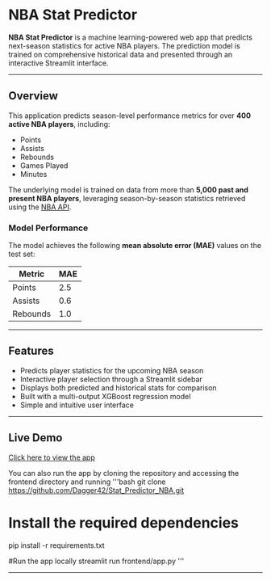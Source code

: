 # NBA Stat Predictor

**NBA Stat Predictor** is a machine learning-powered web app that predicts next-season statistics for active NBA players. The prediction model is trained on comprehensive historical data and presented through an interactive Streamlit interface.

---

## Overview

This application predicts season-level performance metrics for over **400 active NBA players**, including:

- Points  
- Assists  
- Rebounds  
- Games Played  
- Minutes  

The underlying model is trained on data from more than **5,000 past and present NBA players**, leveraging season-by-season statistics retrieved using the [NBA API](https://github.com/swar/nba_api).

### Model Performance

The model achieves the following **mean absolute error (MAE)** values on the test set:

| Metric     | MAE  |
|------------|------|
| Points     | 2.5  |
| Assists    | 0.6  |
| Rebounds   | 1.0  |

---

## Features

- Predicts player statistics for the upcoming NBA season
- Interactive player selection through a Streamlit sidebar
- Displays both predicted and historical stats for comparison
- Built with a multi-output XGBoost regression model
- Simple and intuitive user interface

---

## Live Demo

[Click here to view the app](https://nbastatpredictor.streamlit.app/) 

You can also run the app by cloning the repository and accessing the frontend directory and running
'''bash
git clone https://github.com/Dagger42/Stat_Predictor_NBA.git
# Install the required dependencies
pip install -r requirements.txt

#Run the app locally
streamlit run frontend/app.py
'''

---
